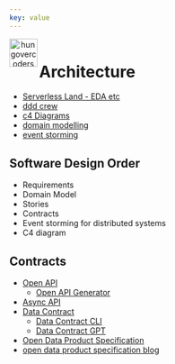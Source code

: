 ```yaml
---
key: value
---
```


<header class="site-header">
  <a href="https://blog.hungovercoders.com"><img alt="hungovercoders" src="../assets/logo3.ico"
    width=50px align="left"></a>
</header>

# Architecture

* [Serverless Land - EDA etc](https://serverlessland.com/)
* [ddd crew](https://github.com/ddd-crew)
* [c4 Diagrams](https://c4model.com/)
* [domain modelling](https://www.thoughtworks.com/en-gb/insights/blog/agile-project-management/domain-modeling-what-you-need-to-know-before-coding)
* [event storming](https://www.eventstorming.com/)

## Software Design Order

* Requirements
* Domain Model
* Stories
* Contracts
* Event storming for distributed systems
* C4 diagram

## Contracts

* [Open API](https://www.openapis.org/)
  * [Open API Generator](https://openapi-generator.tech/)
* [Async API](https://www.asyncapi.com/en)
* [Data Contract](https://datacontract.com/)
  * [Data Contract CLI](https://cli.datacontract.com/)
  * [Data Contract GPT](https://gpt.datacontract.com/)
* [Open Data Product Specification](https://opendataproducts.org/)
* [open data product specification blog](https://blog.opendataproducts.org/)